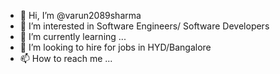 - 👋 Hi, I’m @varun2089sharma
- 👀 I’m interested in Software Engineers/ Software Developers
- 🌱 I’m currently learning ...
- 💞️ I’m looking to hire for jobs in HYD/Bangalore
- 📫 How to reach me ...

<!---
varun2089sharma/varun2089sharma is a ✨ special ✨ repository because its `README.md` (this file) appears on your GitHub profile.
You can click the Preview link to take a look at your changes.
--->
